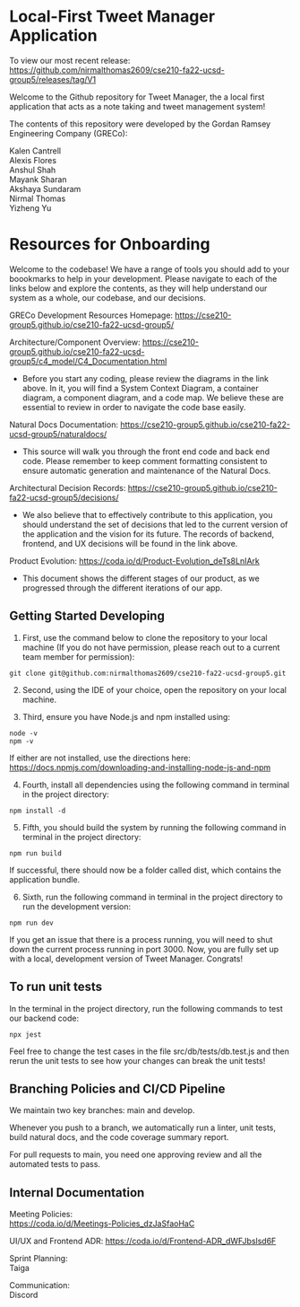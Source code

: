 # Local-First Tweet Manager Application

To view our most recent release: https://github.com/nirmalthomas2609/cse210-fa22-ucsd-group5/releases/tag/V1  

Welcome to the Github repository for Tweet Manager, the a local first application that acts as a note taking and tweet management system!  

The contents of this repository were developed by the Gordan Ramsey Engineering Company (GRECo):

Kalen Cantrell  
Alexis Flores  
Anshul Shah  
Mayank Sharan  
Akshaya Sundaram  
Nirmal Thomas  
Yizheng Yu  

# Resources for Onboarding

Welcome to the codebase! We have a range of tools you should add to your boookmarks to help in your development. Please navigate to each of the links below and explore the contents, as they will help understand our system as a whole, our codebase, and our decisions.

GRECo Development Resources Homepage:
https://cse210-group5.github.io/cse210-fa22-ucsd-group5/

Architecture/Component Overview:
https://cse210-group5.github.io/cse210-fa22-ucsd-group5/c4_model/C4_Documentation.html

- Before you start any coding, please review the diagrams in the link above. In it, you will find a System Context Diagram, a container diagram, a component diagram, and a code map. We believe these are essential to review in order to navigate the code base easily.

Natural Docs Documentation:
https://cse210-group5.github.io/cse210-fa22-ucsd-group5/naturaldocs/

- This source will walk you through the front end code and back end code. Please remember to keep comment formatting consistent to ensure automatic generation and maintenance of the Natural Docs.

Architectural Decision Records:
https://cse210-group5.github.io/cse210-fa22-ucsd-group5/decisions/

- We also believe that to effectively contribute to this application, you should understand the set of decisions that led to the current version of the application and the vision for its future. The records of backend, frontend, and UX decisions will be found in the link above.

Product Evolution:
https://coda.io/d/Product-Evolution_deTs8LnIArk

- This document shows the different stages of our product, as we progressed through the different iterations of our app.

## Getting Started Developing

1. First, use the command below to clone the repository to your local machine (If you do not have permission, please reach out to a current team member for permission):

`git clone git@github.com:nirmalthomas2609/cse210-fa22-ucsd-group5.git`

2. Second, using the IDE of your choice, open the repository on your local machine.

3. Third, ensure you have Node.js and npm installed using:  

`node -v`  
`npm -v`  

If either are not installed, use the directions here: https://docs.npmjs.com/downloading-and-installing-node-js-and-npm  

4. Fourth, install all dependencies using the following command in terminal in the project directory:  

`npm install -d`  

5. Fifth, you should build the system by running the following command in terminal in the project directory:  

`npm run build`  

If successful, there should now be a folder called dist, which contains the application bundle.  

6. Sixth, run the following command in terminal in the project directory to run the development version:  

`npm run dev`  

If you get an issue that there is a process running, you will need to shut down the current process running in port 3000. Now, you are fully set up with a local, development version of Tweet Manager. Congrats!   

## To run unit tests

In the terminal in the project directory, run the following commands to test our backend code:  

`npx jest`  

Feel free to change the test cases in the file src/db/tests/db.test.js and then rerun the unit tests to see how your changes can break the unit tests!

## Branching Policies and CI/CD Pipeline

We maintain two key branches: main and develop. 

Whenever you push to a branch, we automatically run a linter, unit tests, build natural docs, and the code coverage summary report. 

For pull requests to main, you need one approving review and all the automated tests to pass.

## Internal Documentation

Meeting Policies:  
https://coda.io/d/Meetings-Policies_dzJaSfaoHaC 

UI/UX and Frontend ADR:
https://coda.io/d/Frontend-ADR_dWFJbslsd6F

Sprint Planning:  
Taiga

Communication:  
Discord


